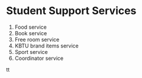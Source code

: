 # Student Support Services
1) Food service
2) Book service
3) Free room service
4) KBTU brand items service
5) Sport service
6) Coordinator service




tt